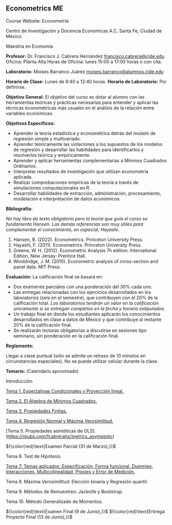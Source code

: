 ## Econometrics ME

Course Website: Econometría

Centro de Investigación y Docencia Económicas A.C. 
Santa Fe, Ciudad de México.

Maestría en Economía

**Profesor:** 
Dr. Francisco J. Cabrera Hernández
[francisco.cabrera\@cide.edu](mailto:francisco.cabrera@cide.edu)
Oficina: Planta Alta
Horas de Oficina: lunes 15:00 a 17:00 horas o con cita.

**Laboratorio**: Moises Barranco Juárez
[moises.barranco\@alumnos.cide.edu](mailto:moises.barranco@alumnos.cide.edu)

**Horario de Clase:** Lunes de 9:40 a 12:40 horas.
**Horario de Laboratorio:** Por definirse.


**Objetivo General:**
El objetivo del curso es dotar al alumno con las herramientas teóricas y prácticas necesarias para entender y aplicar las técnicas econométricas más usuales en el análisis de la relación entre variables económicas. 

**Objetivos Específicos:**
-	Aprender la teoría estadística y econométrica detrás del modelo de regresión simple y multivariado.
-	Aprender teóricamente las violaciones a los supuestos de los modelos de regresión y desarrollar las habilidades para identificarlos y resolverlos teórica y empíricamente.
-	Aprender y aplicar herramientas complementarias a Mínimos Cuadrados Ordinarios.
-	Interpretar resultados de investigación que utilizan econometría aplicada.
-	Realizar comprobaciones empíricas de la teoría a través de simulaciones computacionales en R.  
-	Desarrollar habilidades de extracción, administración, procesamiento, modelación e interpretación de datos económicos. 

**Bibliografía:** 

*No hay libro de texto obligatorio pero la teoría que guía el curso se fundamenta Hansen. Las demás referencias son muy útiles para complementar el conocimiento, en especial, Hayashi.*

1.	Hansen, B. (2022). Econometrics. Princeton University Press.
2.	Hayashi, F. (2011). Econometrics. Princeton University Press.
3.	Greene, W. H. (2012). Econometric Analysis 7h edition. International Edition, New Jersey: Prentice Hall.
4.	Wooldridge, J. M. (2010). Econometric analysis of cross-section and panel data. MIT Press.


**Evaluación:**
La calificación final se basará en: 

- Dos exámenes parciales con una ponderación del 30% cada uno.
- Las entregas relacionadas con los ejercicios desarrollados en los laboratorios (seis en el semestre), que contribuyen con el 20% de la calificación total. *Los laboratorios tendrán un valor en la calificación únicamente si se entregan completos en la fecha y horario estipulados.* 
- Un trabajo final en donde los estudiantes aplicarán los conocimientos desarrollados en clase a datos de México y que contribuye al restante 20% de la calificación final.
- Se realizarán lecturas obligatorias a discutirse en sesiones tipo seminario, sin ponderación en la calificación final. 

**Reglamento:** 

Llegar a clase puntual (sólo se admite un retraso de 10 minutos en circunstancias especiales). No se puede utilizar celular durante la clase.

**Temario:** (Calendario aproximado)

Introducción

[Tema 1. Expectativas Condicionales y Proyección lineal.](https://rpubs.com/fcabrerahz/metrics_CEF)

[Tema 2. El Álgebra de Mínimos Cuadrados.](https://rpubs.com/fcabrerahz/metrics_LS)

[Tema 3. Propiedades Finitas.](https://rpubs.com/fcabrerahz/metrics_FINITE)

[Tema 4. Regresión Normal y Máxima Verosimilitud.](https://rpubs.com/fcabrerahz/metrics_normal)

[Tema 5. Propiedades asintóticas de OLS].(https://rpubs.com/fcabrerahz/metrics_asymptotic)

${\color{red}\text{Examen Parcial (31 de Marzo),}}$

Tema 6. Test de Hipótesis 

[Tema 7: Temas aplicados: Especificación, Forma funcional, Dummies, Interacciones, Multicolinealidad, Proxies y Error de Medición.](https://rpubs.com/fcabrerahz/empirical)

Tema 8. Máxima Verosimilitud: Elección binaria y Regresión quantil. 

Tema 9. Métodos de Remuestreo: Jacknife y Bootstrap.

Tema 10. Método Generalizado de Momentos.

${\color{red}\text{Examen Final (9 de Junio),}}$
${\color{red}\text{Entrega Proyecto Final (13 de Junio),}}$

